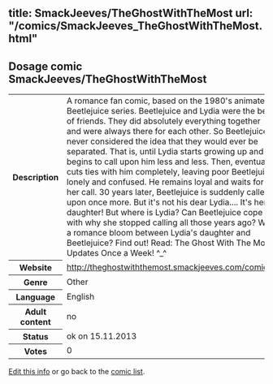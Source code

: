 title: SmackJeeves/TheGhostWithTheMost
url: "/comics/SmackJeeves_TheGhostWithTheMost.html"
---
Dosage comic SmackJeeves/TheGhostWithTheMost
-----------------------------------------

<p id="msg"></p>
<script type="text/javascript">
if (window.location.search === '?edit_info_mail=sent_ok') {
  var elem = document.getElementById("msg");
  elem.innerHTML = 'Edited information sucessfully sent for review, which is usually done daily. Thanks!';
  elem.className = 'ok';
}
</script>
<table class="comicinfo">
<tr>
<th>Description</th><td>A romance fan comic, based on the 1980's animated Beetlejuice series. Beetlejuice and Lydia were the best of friends. They did absolutely everything together and were always there for each other. So Beetlejuice never considered the idea that they would ever be separated. That is, until Lydia starts growing up and begins to call upon him less and less. Then, eventually cuts ties with him completely, leaving poor Beetlejuice lonely and confused. He remains loyal and waits for her call. 30 years later, Beetlejuice is suddenly called upon once more. But it's not his dear Lydia.... It's her daughter! But where is Lydia? Can Beetlejuice cope with why she stopped calling all those years ago? Will a romance bloom between Lydia's daughter and Beetlejuice? Find out! Read: The Ghost With The Most Updates Once a Week! ^_^</td>
</tr>
<tr>
<th>Website</th><td><a href="http://theghostwiththemost.smackjeeves.com/comics/">http://theghostwiththemost.smackjeeves.com/comics/</a></td>
</tr>
<tr>
<th>Genre</th><td>Other</td>
</tr>
<tr>
<th>Language</th><td>English</td>
</tr>
<tr>
<th>Adult content</th><td>no</td>
</tr>
<tr>
<th>Status</th><td>ok on 15.11.2013</td>
</tr>
<tr>
<th>Votes</th><td>0</td>
</tr>
</table>

[Edit this info](SmackJeeves_TheGhostWithTheMost_edit.html) or go back to the [comic list](../comic-index.html).
